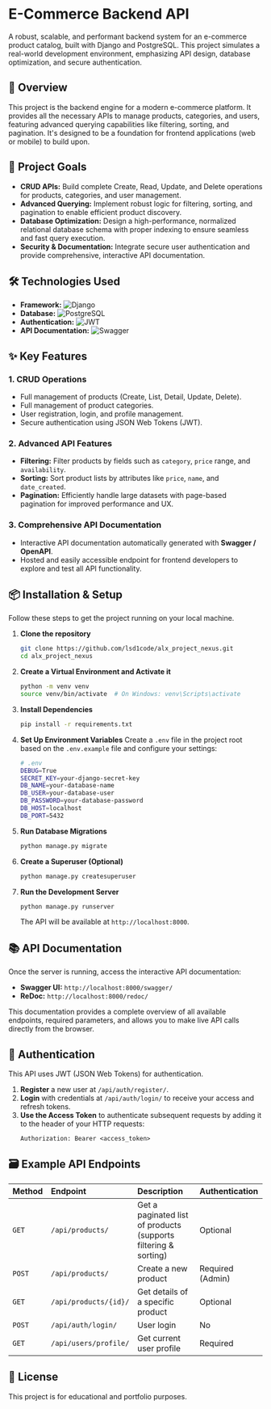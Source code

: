 # E-Commerce Backend API

A robust, scalable, and performant backend system for an e-commerce product catalog, built with Django and PostgreSQL. This project simulates a real-world development environment, emphasizing API design, database optimization, and secure authentication.

## 🚀 Overview

This project is the backend engine for a modern e-commerce platform. It provides all the necessary APIs to manage products, categories, and users, featuring advanced querying capabilities like filtering, sorting, and pagination. It's designed to be a foundation for frontend applications (web or mobile) to build upon.

## 🎯 Project Goals

*   **CRUD APIs:** Build complete Create, Read, Update, and Delete operations for products, categories, and user management.
*   **Advanced Querying:** Implement robust logic for filtering, sorting, and pagination to enable efficient product discovery.
*   **Database Optimization:** Design a high-performance, normalized relational database schema with proper indexing to ensure seamless and fast query execution.
*   **Security & Documentation:** Integrate secure user authentication and provide comprehensive, interactive API documentation.

## 🛠️ Technologies Used

*   **Framework:** ![Django](https://img.shields.io/badge/Django-092E20?style=for-the-badge&logo=django&logoColor=green)
*   **Database:** ![PostgreSQL](https://img.shields.io/badge/PostgreSQL-316192?style=for-the-badge&logo=postgresql&logoColor=white)
*   **Authentication:** ![JWT](https://img.shields.io/badge/JWT-black?style=for-the-badge&logo=JSON%20web%20tokens)
*   **API Documentation:** ![Swagger](https://img.shields.io/badge/Swagger-85EA2D?style=for-the-badge&logo=Swagger&logoColor=black)

## ✨ Key Features

### 1. CRUD Operations
- Full management of products (Create, List, Detail, Update, Delete).
- Full management of product categories.
- User registration, login, and profile management.
- Secure authentication using JSON Web Tokens (JWT).

### 2. Advanced API Features
- **Filtering:** Filter products by fields such as `category`, `price` range, and `availability`.
- **Sorting:** Sort product lists by attributes like `price`, `name`, and `date_created`.
- **Pagination:** Efficiently handle large datasets with page-based pagination for improved performance and UX.

### 3. Comprehensive API Documentation
- Interactive API documentation automatically generated with **Swagger / OpenAPI**.
- Hosted and easily accessible endpoint for frontend developers to explore and test all API functionality.

## 📦 Installation & Setup

Follow these steps to get the project running on your local machine.

1.  **Clone the repository**
    ```bash
    git clone https://github.com/lsd1code/alx_project_nexus.git
    cd alx_project_nexus
    ```

2.  **Create a Virtual Environment and Activate it**
    ```bash
    python -m venv venv
    source venv/bin/activate  # On Windows: venv\Scripts\activate
    ```

3.  **Install Dependencies**
    ```bash
    pip install -r requirements.txt
    ```

4.  **Set Up Environment Variables**
    Create a `.env` file in the project root based on the `.env.example` file and configure your settings:
    ```bash
    # .env
    DEBUG=True
    SECRET_KEY=your-django-secret-key
    DB_NAME=your-database-name
    DB_USER=your-database-user
    DB_PASSWORD=your-database-password
    DB_HOST=localhost
    DB_PORT=5432
    ```

5.  **Run Database Migrations**
    ```bash
    python manage.py migrate
    ```

6.  **Create a Superuser (Optional)**
    ```bash
    python manage.py createsuperuser
    ```

7.  **Run the Development Server**
    ```bash
    python manage.py runserver
    ```
    The API will be available at `http://localhost:8000`.

## 📚 API Documentation

Once the server is running, access the interactive API documentation:
- **Swagger UI:** `http://localhost:8000/swagger/`
- **ReDoc:** `http://localhost:8000/redoc/`

This documentation provides a complete overview of all available endpoints, required parameters, and allows you to make live API calls directly from the browser.

## 🔐 Authentication

This API uses JWT (JSON Web Tokens) for authentication.

1.  **Register** a new user at `/api/auth/register/`.
2.  **Login** with credentials at `/api/auth/login/` to receive your access and refresh tokens.
3.  **Use the Access Token** to authenticate subsequent requests by adding it to the header of your HTTP requests:
    ```
    Authorization: Bearer <access_token>
    ```

## 🗃️ Example API Endpoints

| Method | Endpoint | Description | Authentication |
| :--- | :--- | :--- | :--- |
| `GET` | `/api/products/` | Get a paginated list of products (supports filtering & sorting) | Optional |
| `POST` | `/api/products/` | Create a new product | Required (Admin) |
| `GET` | `/api/products/{id}/` | Get details of a specific product | Optional |
| `POST` | `/api/auth/login/` | User login | No |
| `GET` | `/api/users/profile/` | Get current user profile | Required |

## 📝 License

This project is for educational and portfolio purposes.
